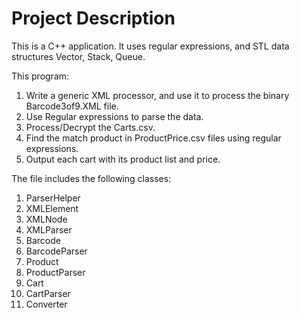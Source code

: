 # Project Description

This is a C++ application. It uses regular expressions, and STL data structures Vector, Stack, Queue.

This program:
1. Write a generic XML processor, and use it to process the binary Barcode3of9.XML file.
2. Use Regular expressions to parse the data.
3. Process/Decrypt the Carts.csv.
4. Find the match product in ProductPrice.csv files using regular expressions.
5. Output each cart with its product list and price.

The file includes the following classes:

1. ParserHelper
2. XMLElement
3. XMLNode
4. XMLParser
5. Barcode
6. BarcodeParser
7. Product
8. ProductParser
9. Cart
10. CartParser
11. Converter
